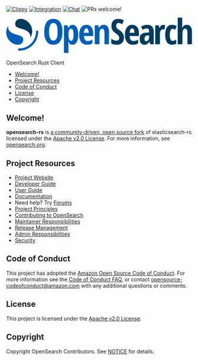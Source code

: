 [![Clippy](https://github.com/opensearch-project/opensearch-rs/actions/workflows/clippy_check.yml/badge.svg)](https://github.com/opensearch-project/opensearch-rs/actions/workflows/clippy_check.yml)
[![Integration](https://github.com/opensearch-project/opensearch-rs/actions/workflows/test-integrations.yml/badge.svg)](https://github.com/opensearch-project/opensearch-rs/actions/workflows/test-integration.yml)
[![Chat](https://img.shields.io/badge/chat-on%20forums-blue)](https://discuss.opendistrocommunity.dev/c/clients/)
![PRs welcome!](https://img.shields.io/badge/PRs-welcome!-success)

![OpenSearch logo](OpenSearch.svg)

OpenSearch Rust Client

- [Welcome!](#welcome)
- [Project Resources](#project-resources)
- [Code of Conduct](#code-of-conduct)
- [License](#license)
- [Copyright](#copyright)

## Welcome!

**opensearch-rs** is [a community-driven, open source fork](https://aws.amazon.com/blogs/opensource/introducing-opensearch/) of elasticsearch-rs licensed under the [Apache v2.0 License](LICENSE.txt). For more information, see [opensearch.org](https://opensearch.org/).

## Project Resources

* [Project Website](https://opensearch.org/)
* [Developer Guide](DEVELOPER_GUIDE.md)
* [User Guide](USER_GUIDE.md)
* [Documentation](https://opensearch.org/docs/)
* Need help? Try [Forums](https://discuss.opendistrocommunity.dev/c/clients/)
* [Project Principles](https://opensearch.org/#principles)
* [Contributing to OpenSearch](CONTRIBUTING.md)
* [Maintainer Responsibilities](MAINTAINERS.md)
* [Release Management](RELEASING.md)
* [Admin Responsibilities](ADMINS.md)
* [Security](SECURITY.md)

## Code of Conduct

This project has adopted the [Amazon Open Source Code of Conduct](CODE_OF_CONDUCT.md). For more information see the [Code of Conduct FAQ](https://aws.github.io/code-of-conduct-faq), or contact [opensource-codeofconduct@amazon.com](mailto:opensource-codeofconduct@amazon.com) with any additional questions or comments.

## License

This project is licensed under the [Apache v2.0 License](LICENSE.txt).

## Copyright

Copyright OpenSearch Contributors. See [NOTICE](NOTICE.txt) for details.